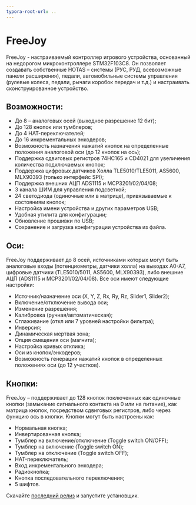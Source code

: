```yaml
---
typora-root-url: ..
---
```


# FreeJoy
FreeJoy - настраиваемый контроллер игрового устройства, основанный на недорогом микроконтроллере STM32F103C8. Он позволяет создавать собственные HOTAS – системы (РУС, РУД, всевозможные панели расширения), педали, автомобильные системы управления (рулевые колеса, педали, рычаги коробок передач и т.д.) и настраивать сконструированное устройство.

## Возможности:
* До 8 – аналоговых осей  (выходное разрешение 12 бит);
* До 128 кнопок или тумблеров;
* До 4 HAT-переключателей;
* До 16 инкрементальных энкодеров;
* Возможность назначения нажатий кнопок на определенные положения аналоговой оси (до 12 кнопок на ось);
* Поддержка сдвиговых регистров 74HC165 и CD4021 для увеличения количества подключаемых кнопок;
* Поддержка цифровых датчиков Холла TLE5010/TLE5011,  AS5600, MLX90393 (только интерфейс SPI);
* Поддержка внешних АЦП ADS1115 и MCP3201/02/04/08;
* 3 канала ШИМ для управления подсветкой;
* 24 светодиода (одиночные или в матрице), привязываемые к состояниям кнопок;
* Настройка имени устройства и других параметров USB;
* Удобная утилита для конфигурации;
* Обновление прошивки по USB;
* Сохранение и загрузка конфигурации устройства из файла.

## Оси:
FreeJoy поддерживает до 8 осей, источниками которых могут быть аналоговые входы (потенциометры, датчики холла) на выводах A0-A7, цифровые датчики (TLE5010/5011, AS5600, MLX90393), либо внешние АЦП (ADS1115 и MCP3201/02/04/08). Все оси имеют следующие настройки:
* Источник/назначение оси (X, Y, Z, Rx, Ry, Rz, Slider1, Slider2);
* Включение/отключение вывода оси;
* Изменение разрешения;
* Калибровка (ручная/автоматическая);
* Сглаживание (откл или 7 уровней настройки фильтра);
* Инверсия;
* Динамическая мертвая зона;
* Опция смещения оси (магнита);
* Настройка кривых отклика;
* Оси из кнопок/энкодеров;
* Возможность генерации нажатий кнопок в определенных положениях оси (до 12 участков).



## Кнопки:
FreeJoy – поддерживает до 128 кнопок поключенных как одиночные кнопки (замыкание сигнального контакта на 0 или на питание), как матрица кнопок, посредством сдвиговых регистров, либо через функцию ось в кнопки. Кнопки могут быть настроены как:
* Нормальная кнопка;
* Инвертированная кнопка;
* Тумблер на включение/отключение (Toggle switch ON/OFF);
* Тумблер на включение (Toggle switch ON);
* Тумблер на отключение (Toggle switch OFF);
* HAT-переключатель;
* Вход инкрементального энкодера;
* Радиокнопка;
* Кнопка последовательного переключения;
* 5 шифтов.


Скачайте [последний релиз](https://github.com/FreeJoy-Team/FreeJoy/releases) и запустите установщик.
